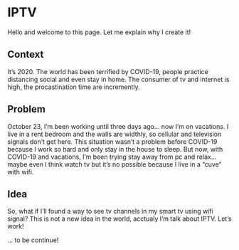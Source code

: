 # IPTV
Hello and welcome to this page. Let me explain why I create it!

## Context
It’s 2020. The world has been terrified by COVID-19, people practice distancing social and even stay in home. The consumer of tv and internet is high, the procastination time are incremently.

## Problem
October 23, I’m been working until three days ago… now I’m on vacations. I live in a rent bedroom and the walls are widthly, so cellular and television signals don’t get here. This situation wasn’t a problem before COVID-19 because I work so hard and only stay in the house to sleep. But now, with COVID-19 and vacations, I’m been trying stay away from pc and relax… maybe even I think watch tv but it’s no possible because I live in a “cuve” with wifi.

## Idea
So, what if I’ll found a way to see tv channels in my smart tv using wifi signal? This is not a new idea in the world, acctualy I’m talk about IPTV. Let’s work!


... to be continue!
